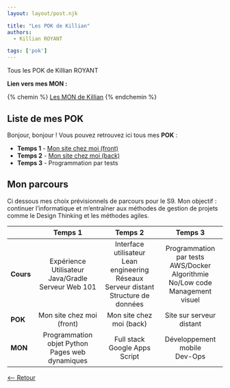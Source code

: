 ```yaml
---
layout: layout/post.njk

title: "Les POK de Killian"
authors:
  - Killian ROYANT

tags: ['pok']
---
```


<!-- début résumé -->

Tous les POK de Killian ROYANT
<!-- fin résumé -->

**Lien vers mes MON :**

{% chemin %} [Les MON de Killian](../../mon/royantk) {% endchemin %}

## Liste de mes POK

Bonjour, bonjour ! Vous pouvez retrouvez ici tous mes **POK** :

- **Temps 1** - [Mon site chez moi (front)](site_chez_moi)
- **Temps 2** - [Mon site chez moi (back)](site_chez_moi)
- **Temps 3** - Programmation par tests

## Mon parcours

Ci dessous mes choix prévisionnels de parcours pour le S9. Mon objectif : continuer l’informatique et m’entraîner aux méthodes de gestion de projets comme le Design Thinking et les méthodes agiles.

|  | **Temps 1** | **Temps 2** | **Temps 3** |
|---|:---:|:---:|:---:|
| **Cours** | Expérience Utilisateur<br>Java/Gradle<br>Serveur Web 101 | Interface utilisateur<br>Lean engineering<br>Réseaux<br>Serveur distant<br>Structure de données | Programmation par tests<br>AWS/Docker<br>Algorithmie<br>No/Low code<br>Management visuel |
| **POK** | Mon site chez moi (front) | Mon site chez moi (back) | Site sur serveur distant |
| **MON** | Programmation objet Python<br>Pages web dynamiques | Full stack<br>Google Apps Script | Développement mobile<br>Dev-Ops |

[<-- Retour](../)
